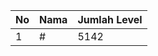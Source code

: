| No | Nama            | Jumlah Level |
|----|-----------------|--------------|
| 1  | #    |    5142        |
